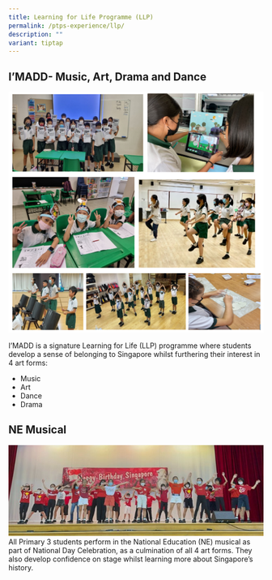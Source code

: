 ```yaml
---
title: Learning for Life Programme (LLP)
permalink: /ptps-experience/llp/
description: ""
variant: tiptap
---
```

## I’MADD- Music, Art, Drama and Dance

![](/images/PTPS%20Experience/LLP/LLP1.png)

I’MADD is a signature Learning for Life (LLP) programme where students develop a sense of belonging to Singapore whilst furthering their interest in 4 art forms: 
* Music
* Art
* Dance
* Drama


## NE Musical
![](/images/PTPS%20Experience/LLP/LLP2.jpg)
All Primary 3 students perform in the National Education (NE) musical as part of National Day Celebration, as a culmination of all 4 art forms. They also develop confidence on stage whilst learning more about Singapore’s history.